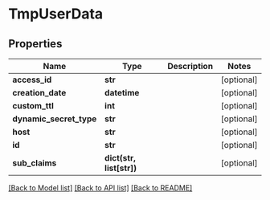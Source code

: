 # TmpUserData

## Properties
Name | Type | Description | Notes
------------ | ------------- | ------------- | -------------
**access_id** | **str** |  | [optional] 
**creation_date** | **datetime** |  | [optional] 
**custom_ttl** | **int** |  | [optional] 
**dynamic_secret_type** | **str** |  | [optional] 
**host** | **str** |  | [optional] 
**id** | **str** |  | [optional] 
**sub_claims** | **dict(str, list[str])** |  | [optional] 

[[Back to Model list]](../README.md#documentation-for-models) [[Back to API list]](../README.md#documentation-for-api-endpoints) [[Back to README]](../README.md)


